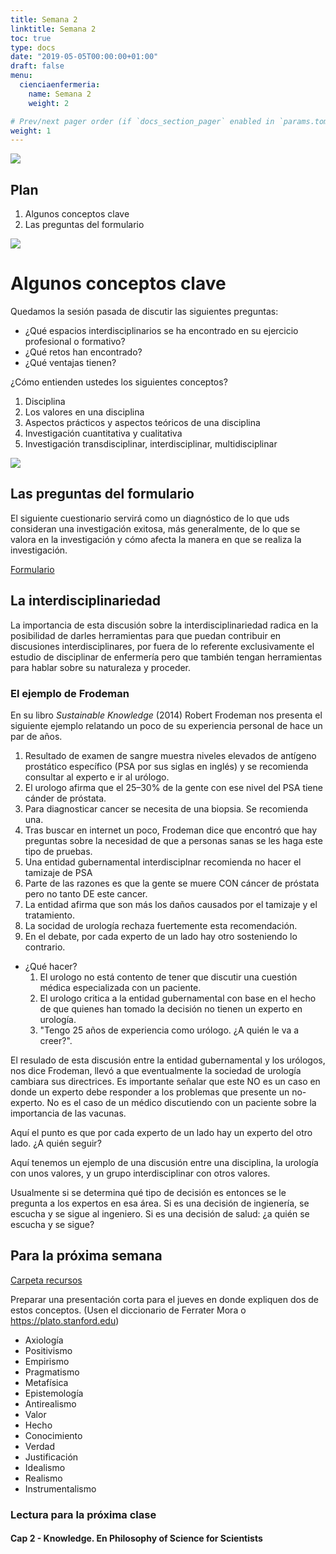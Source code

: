 ```yaml
---
title: Semana 2
linktitle: Semana 2 
toc: true
type: docs
date: "2019-05-05T00:00:00+01:00"
draft: false
menu:
  cienciaenfermeria:
    name: Semana 2
    weight: 2

# Prev/next pager order (if `docs_section_pager` enabled in `params.toml`)
weight: 1
---
```


![](/courses/hfc/_index_files/borde.jpg)

## Plan
1.  Algunos conceptos clave
1.  Las preguntas del formulario

![](/courses/hfc/_index_files/borde.jpg)

#  Algunos conceptos clave

Quedamos la sesión pasada de discutir las siguientes preguntas:

- ¿Qué espacios interdisciplinarios se ha encontrado en su ejercicio profesional o formativo? 
- ¿Qué retos han encontrado?
- ¿Qué ventajas tienen?

¿Cómo entienden ustedes los siguientes conceptos?

1.  Disciplina
2.  Los valores en una disciplina
3.  Aspectos prácticos y aspectos teóricos de una disciplina
4.  Investigación cuantitativa y cualitativa
5.  Investigación transdisciplinar, interdisciplinar, multidisciplinar

![](/courses/hfc/_index_files/borde.jpg)

## Las preguntas del formulario

El siguiente cuestionario servirá como un diagnóstico de lo que uds consideran una investigación exitosa, más generalmente, de lo que se valora en la investigación y cómo afecta la manera en que se realiza la investigación.

[Formulario](https://forms.office.com/r/DS9T84rKRa)

## La interdisciplinariedad

La importancia de esta discusión sobre la interdisciplinariedad radica en la posibilidad de darles herramientas para que puedan contribuir en discusiones interdisciplinares, por fuera de lo referente exclusivamente el estudio de disciplinar de enfermería pero que también tengan herramientas para hablar sobre su naturaleza y proceder.

### El ejemplo de Frodeman
En su libro _Sustainable Knowledge_ (2014) Robert Frodeman nos presenta el siguiente ejemplo relatando un poco de su experiencia personal de hace un par de años.

1.  Resultado de examen de sangre muestra niveles elevados de antígeno prostático específico (PSA por sus siglas en inglés) y se recomienda consultar al experto e ir al urólogo.
2.  El urologo afirma que el 25–30% de la gente con ese nivel del PSA tiene cánder de próstata.
3.  Para diagnosticar cancer se necesita de una biopsia. Se recomienda una.
4.  Tras buscar en internet un poco, Frodeman dice que encontró que hay preguntas sobre la necesidad de que a personas sanas se les haga este tipo de pruebas.
1.  Una entidad gubernamental interdisciplnar recomienda no hacer el tamizaje de PSA
2.  Parte de las razones es que la gente se muere CON cáncer de próstata pero no tanto DE este cancer.
3.  La entidad afirma que son más los daños causados por el tamizaje y el tratamiento.
4.  La socidad de urología rechaza fuertemente esta recomendación.
5.  En el debate, por cada experto de un lado hay otro sosteniendo lo contrario.


- ¿Qué hacer?
  1.  El urologo no está contento de tener que discutir una cuestión médica especializada con un paciente.
  3.  El urologo critica a la entidad gubernamental con base en el hecho de que quienes han tomado la decisión no tienen un experto en urología.
  4.  "Tengo 25 años de experiencia como urólogo. ¿A quién le va a creer?".

El resulado de esta discusión entre la entidad gubernamental y los urólogos, nos dice Frodeman, llevó a que eventualmente la sociedad de urología cambiara sus directrices. Es importante señalar que este NO es un caso en donde un experto debe responder a los problemas que presente un no-experto. No es el caso de un médico discutiendo con un paciente sobre la importancia de las vacunas.

Aquí el punto es que por cada experto de un lado hay un experto del otro lado. ¿A quién seguir?

Aquí tenemos un ejemplo de una discusión entre una disciplina, la urología con unos valores, y un grupo interdisciplinar con otros valores.

Usualmente si se determina qué tipo de decisión es entonces se le pregunta a los expertos en esa área. Si es una decisión de ingienería, se escucha y se sigue al ingeniero. Si es una decisión de salud: ¿a quién se escucha y se sigue?

## Para la próxima semana


[Carpeta recursos](https://unisabanaedu-my.sharepoint.com/:f:/g/personal/juanesse_unisabana_edu_co/El7_mzgJt19OuSCgCwdujP8BYnKl4YzALgYWg9CG3ww3dA?e=6RXgjg)

Preparar una presentación corta para el jueves en donde expliquen dos de estos conceptos. (Usen el diccionario de Ferrater Mora o https://plato.stanford.edu)

- Axiología
- Positivismo
- Empirismo
- Pragmatismo
- Metafísica
- Epistemología
- Antirealismo
- Valor
- Hecho
- Conocimiento
- Verdad
- Justificación
- Idealismo
- Realismo
- Instrumentalismo

### Lectura para la próxima clase 
#### Cap 2 - Knowledge. En Philosophy of Science for Scientists


